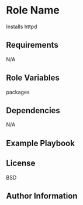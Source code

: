 Role Name
=========

Installs httpd

Requirements
------------

N/A

Role Variables
--------------

packages

Dependencies
------------

N/A

Example Playbook
----------------


License
-------

BSD

Author Information
------------------

